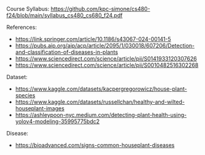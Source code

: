 Course Syllabus: https://github.com/kpc-simone/cs480-f24/blob/main/syllabus_cs480_cs680_f24.pdf

References:
- https://link.springer.com/article/10.1186/s43067-024-00141-5
- https://pubs.aip.org/aip/acp/article/2095/1/030018/607206/Detection-and-classification-of-diseases-in-plants
- https://www.sciencedirect.com/science/article/pii/S0141933120307626
- https://www.sciencedirect.com/science/article/pii/S0010482516302268

Dataset:
- https://www.kaggle.com/datasets/kacpergregorowicz/house-plant-species
- https://www.kaggle.com/datasets/russellchan/healthy-and-wilted-houseplant-images
- https://ashleypoon-nyc.medium.com/detecting-plant-health-using-yolov4-modeling-35995775bdc2

Disease:
- https://bioadvanced.com/signs-common-houseplant-diseases





